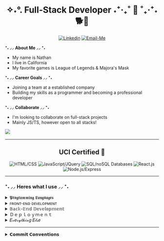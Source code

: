 <!-- Banner Section -->
<div align="center">
<h1> ✧˖°. Full-Stack Developer ˖⁺‧₊˚ 🐾 ˚₊‧⁺˖ 🐕🌸 </h1>   
</div>

<!-- Social Badge Section -->
<p align="center">
<a href="https://www.linkedin.com/in/nathaniel-marcellous/"><img alt="Linkedin" src="https://img.shields.io/badge/Nathaniel_Marcellous-FACCCE?style=for-the-badge&logo=linkedin&logoColor=black"></a>
<a href="mailto:nate31196@outlook.com"><img alt="Email-Me" src="https://img.shields.io/badge/nate31196@outlook.com-FACCCE?style=for-the-badge&logo=gmail&logoColor=black"></a>
</p>

<!-- About Me Section -->
<strong>⁺˖ ⸝⸝ About Me ⸝⸝ ⁺˖</strong>

- My name is Nathan
- I live in California
- My favorite games is League of Legends & Majora's Mask

<strong>⁺˖ ⸝⸝ Career Goals ⸝⸝ ⁺˖</strong>

- Joining a team at a established company
- Building my skills as a programmer and becoming a professional developer

<strong>⁺˖ ⸝⸝ Collaborate ⸝⸝ ⁺˖</strong>

- I'm looking to collaborate on full-stack projects
- Mainly JS/TS, however open to all stacks!

<img src="https://komarev.com/ghpvc/?username=tabuhana&style=for-the-badge&color=ff69b4">
<hr>

<!-- Cert Section -->
<div align="center">
<h2> UCI Certified 🫡 </h2>  
<p>
<img alt="HTML/CSS" src="https://user-images.githubusercontent.com/39642290/169638568-21dffd5b-8707-43e7-a60a-6dfc53543638.png">
<img alt="JavaScript/JQuery" src="https://user-images.githubusercontent.com/39642290/169638569-6c4e5c2e-2bc3-4567-84eb-9c1df6541fdd.png">
<img alt="SQL/noSQL Databases" src="https://user-images.githubusercontent.com/39642290/169638557-53057cdf-69ed-4c11-8939-029fe136d7cb.png">
<img alt="React.js" src="https://user-images.githubusercontent.com/39642290/169638552-62013ff2-53bc-455f-be57-cad1e2f3dd31.png">
<img alt="Node.js/Express" src="https://user-images.githubusercontent.com/39642290/169638570-9e74b1d2-0e56-48ea-aed8-b36412abd50c.png">
</p>
</div>

<hr>

<!-- Dev tools Section -->
### ⁺˖ ⸝⸝ Heres what I use ⸝⸝ ⁺˖

<details>
   <summary>𝕻𝖗𝖔𝖌𝖗𝖆𝖒𝖒𝖎𝖓𝖌 𝕷𝖆𝖓𝖌𝖚𝖆𝖌𝖊𝖘</summary>
   <p align="left">
      <a href="https://www.typescriptlang.org/" target="_blank"><img src="https://github.com/devicons/devicon/blob/master/icons/typescript/typescript-original.svg" alt="TypeScript Logo" width="50" height="50"/></a>
      <a href="https://developer.mozilla.org/en-US/docs/Web/JavaScript" target="_blank"><img src="https://github.com/devicons/devicon/blob/master/icons/javascript/javascript-original.svg" alt="Javascript Logo" width="50" height="50"/></a>
   </p>
</details>

<details>
   <summary>ꜰʀᴏɴᴛ-ᴇɴᴅ ᴅᴇᴠᴇʟᴏᴘᴍᴇɴᴛ</summary>
   <p align="left">
      <a href="https://nextjs.org/" target="_blank"><img alt="NextJS" width="50" height="50" src="https://cdn.jsdelivr.net/gh/devicons/devicon/icons/nextjs/nextjs-original.svg" /></a>
      <a href="https://react.dev/" target="_blank"><img alt="React" width="50" height="50" src="https://cdn.jsdelivr.net/gh/devicons/devicon/icons/react/react-original-wordmark.svg" /></a>
      <a href="https://tailwindcss.com/" target="_blank"><img alt="Tailwindcss" width="50" height="50" src="https://cdn.jsdelivr.net/gh/devicons/devicon@latest/icons/tailwindcss/tailwindcss-original.svg" /></a>       
      <a href="https://developer.mozilla.org/en-US/docs/Web/HTML" target="_blank"><img alt="HTML5" width="50" height="50" src="https://cdn.jsdelivr.net/gh/devicons/devicon/icons/html5/html5-original-wordmark.svg" /></a>
      <a href="https://developer.mozilla.org/en-US/docs/Web/CSS" target="_blank"><img alt="CSS3" width="50" height="50" src="https://cdn.jsdelivr.net/gh/devicons/devicon/icons/css3/css3-original-wordmark.svg" /></a>
      <a href="https://www.figma.com/" target="_blank"><img alt="Figma" width="50" height="50" src="https://cdn.jsdelivr.net/gh/devicons/devicon/icons/figma/figma-original.svg" /></a>
   </p>
</details>

<details>
   <summary>𝔹𝕒𝕔𝕜-𝔼𝕟𝕕 𝔻𝕖𝕧𝕖𝕝𝕠𝕡𝕞𝕖𝕟𝕥</summary>
   <p align="left">
      <a href="https://nodejs.org/en" target="_blank"><img alt="NodeJS" width="50" height="50" src="https://cdn.jsdelivr.net/gh/devicons/devicon/icons/nodejs/nodejs-original.svg" /></a>
      <a href="https://expressjs.com/" target="_blank"><img alt="Express" width="50" height="50" src="https://cdn.jsdelivr.net/gh/devicons/devicon/icons/express/express-original.svg" /></a>
      <a href="https://dev.mysql.com/doc/" target="_blank"><img alt="MySQL" width="50" height="50" src="https://cdn.jsdelivr.net/gh/devicons/devicon/icons/mysql/mysql-original-wordmark.svg" /></a>
      <a href="https://www.postgresql.org/" target="_blank"><img alt="PostgreSQL" width="50" height="50" src="https://cdn.jsdelivr.net/gh/devicons/devicon/icons/postgresql/postgresql-original.svg" /></a>
      <a href="https://www.prisma.io/" target="_blank"><img alt="Prisma" width="50" height="50" src="https://cdn.jsdelivr.net/gh/devicons/devicon@latest/icons/prisma/prisma-original.svg" /></a>
      <a href="https://sequelize.org/" target="_blank"><img alt="Sequelize" width="50" height="50" src="https://cdn.jsdelivr.net/gh/devicons/devicon/icons/sequelize/sequelize-original.svg" /></a>  
      <a href="https://www.mongodb.com/" target="_blank"><img alt="MongoDB" width="50" height="50" src="https://cdn.jsdelivr.net/gh/devicons/devicon/icons/mongodb/mongodb-original-wordmark.svg" /></a>
   </p>
</details>

<details>
   <summary>Ｄｅｐｌｏｙｍｅｎｔ</summary>
   <p align="left">
      <a href="https://docs.docker.com/" target="_blank"><img alt="Docker" width="50" height="50" src="https://cdn.jsdelivr.net/gh/devicons/devicon/icons/docker/docker-original-wordmark.svg" /></a>
      <a href="https://vercel.com/" target="_blank"><img alt="Vercel" width="50" height="50" src="https://cdn.jsdelivr.net/gh/devicons/devicon@latest/icons/vercel/vercel-original.svg" /></a>
      <a href="https://railway.app/" target="_blank"><img alt="Railway" width="50" height="50" src="https://cdn.jsdelivr.net/gh/devicons/devicon@latest/icons/railway/railway-original.svg" /></a>
   </p>
</details>

<details>
   <summary>𝐸𝓋𝑒𝓇𝓎𝓉𝒽𝒾𝓃𝑔 𝐸𝓁𝓈𝑒</summary>
   <p align="left">
      <a href="https://git-scm.com/" target="_blank"><img alt="Git" width="50" height="50" src="https://cdn.jsdelivr.net/gh/devicons/devicon/icons/git/git-original.svg" /></a>
      <a href="https://github.com/TabuHana" target="_blank"><img alt="Github" width="50" height="50" src="https://cdn.jsdelivr.net/gh/devicons/devicon/icons/github/github-original.svg" /></a>
      <a href="https://www.npmjs.com/" target="_blank"><img alt="NPM" width="50" height="50" src="https://cdn.jsdelivr.net/gh/devicons/devicon/icons/npm/npm-original-wordmark.svg" /></a>
      <a href="https://code.visualstudio.com/" target="_blank"><img alt="VsCode" width="50" height="50" src="https://cdn.jsdelivr.net/gh/devicons/devicon/icons/vscode/vscode-original.svg" /></a>
      <a href="https://www.blender.org/" target="_blank"><img alt="Blender" width="50" height="50" src="https://cdn.jsdelivr.net/gh/devicons/devicon/icons/blender/blender-original.svg" /></a>
      <a href="https://www.adobe.com/products/photoshop.html" target="_blank"><img alt="PhotoShop" width="50" height="50" src="https://cdn.jsdelivr.net/gh/devicons/devicon/icons/photoshop/photoshop-plain.svg" /></a>
   </p>
</details>

<hr>

<details>
   <summary>𝗖𝗼𝗺𝗺𝗶𝘁 𝗖𝗼𝗻𝘃𝗲𝗻𝘁𝗶𝗼𝗻𝘀</summary>
   <p>I try to use a style of <a href="https://www.conventionalcommits.org/en/v1.0.0/" target="_blank">semmantic commit messages</a> for all of my commits in my repo</p>
   Format: <code>category(optional scope or module): message</code>
   <br/>
   <br/>
   <ul align = "left">
      <li><code>feat / feature:</code> all changes that introduce completely new code or new features</li>
      <li><code>fix:</code> changes that fix a bug (ideally will additionally reference an issue if present)</li>
      <li><code>refactor:</code> any code related change that is not a fix or a feature</li>
      <li><code>docs:</code> changing existing or creating new documentation (i.e. README, docs for usage of a lib or cli usage)</li>
      <li><code>build:</code> all changes regarding the build of the software, changes to dependencies or the addition of new dependencies</li>
      <li><code>test:</code> all changes regarding tests (adding new tests or changing existing ones)</li>
      <li><code>ci:</code> all changes regarding the configuration of continuous integration (i.e. github actions, ci system)</li>
      <li><code>z:</code> all changes to the repository that do not fit into any of the above categories</li>
   </ul>
      e.g. <code>feat(components): add new prop to the avatar component</code>
      
